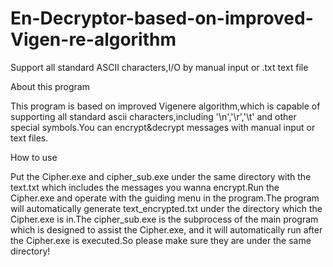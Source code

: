 # En-Decryptor-based-on-improved-Vigen-re-algorithm
Support all standard ASCII characters,I/O by manual input or .txt text file

About this program

This program is based on improved Vigenere algorithm,which is capable of supporting all standard ascii characters,including '\n','\r','\t' and other special symbols.You can encrypt&decrypt messages with manual input or text files.

How to use

Put the Cipher.exe and cipher_sub.exe under the same directory with the text.txt which includes the messages you wanna encrypt.Run the Cipher.exe and operate with the guiding menu in the program.The program will automatically generate text_encrypted.txt under the directory which the Cipher.exe is in.The cipher_sub.exe is the subprocess of the main program which is designed to assist the Cipher.exe, and it will automatically run after the Cipher.exe is executed.So please make sure they are under the same directory!
